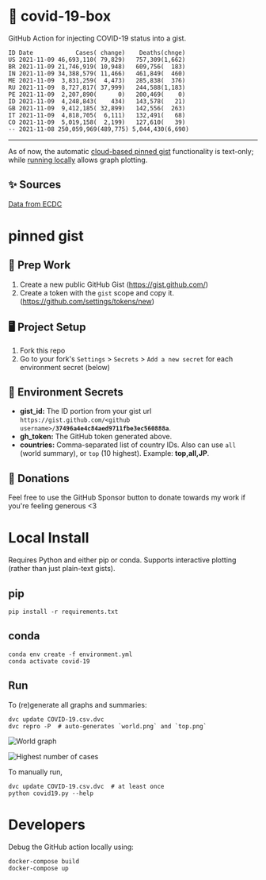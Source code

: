 # 🏥 covid-19-box

GitHub Action for injecting COVID-19 status into a gist.

```
ID Date            Cases( change)    Deaths(chnge)
US 2021-11-09 46,693,110( 79,829)   757,309(1,662)
BR 2021-11-09 21,746,919( 10,948)   609,756(  183)
IN 2021-11-09 34,388,579( 11,466)   461,849(  460)
ME 2021-11-09  3,831,259(  4,473)   285,838(  376)
RU 2021-11-09  8,727,817( 37,999)   244,588(1,183)
PE 2021-11-09  2,207,890(      0)   200,469(    0)
ID 2021-11-09  4,248,843(    434)   143,578(   21)
GB 2021-11-09  9,412,185( 32,899)   142,556(  263)
IT 2021-11-09  4,818,705(  6,111)   132,491(   68)
CO 2021-11-09  5,019,158(  2,199)   127,610(   39)
-- 2021-11-08 250,059,969(489,775) 5,044,430(6,690)
```

---

As of now, the automatic [cloud-based pinned gist](#pinned-gist) functionality is text-only;
while [running locally](#local-install) allows graph plotting.

## ✨ Sources

[Data from ECDC](https://www.ecdc.europa.eu/en/publications-data/download-todays-data-geographic-distribution-covid-19-cases-worldwide)

# pinned gist

## 🎒 Prep Work
1. Create a new public GitHub Gist (https://gist.github.com/)
1. Create a token with the `gist` scope and copy it. (https://github.com/settings/tokens/new)

## 🖥 Project Setup
1. Fork this repo
1. Go to your fork's `Settings` > `Secrets` > `Add a new secret` for each environment secret (below)

## 🤫 Environment Secrets
- **gist_id:** The ID portion from your gist url `https://gist.github.com/<github username>/`**`37496a4e4c84aed9711fbe3ec560888a`**.
- **gh_token:** The GitHub token generated above.
- **countries:** Comma-separated list of country IDs. Also can use `all` (world summary), or `top` (10 highest). Example: **top,all,JP**.

## 💸 Donations

Feel free to use the GitHub Sponsor button to donate towards my work if you're feeling generous <3

# Local Install

Requires Python and either pip or conda. Supports interactive plotting (rather than just plain-text gists).

## pip

```
pip install -r requirements.txt
```

## conda

```
conda env create -f environment.yml
conda activate covid-19
```

## Run

To (re)generate all graphs and summaries:

```
dvc update COVID-19.csv.dvc
dvc repro -P  # auto-generates `world.png` and `top.png`
```

![World graph](world.png)

![Highest number of cases](top.png)

To manually run,

```
dvc update COVID-19.csv.dvc  # at least once
python covid19.py --help
```

# Developers

Debug the GitHub action locally using:

```
docker-compose build
docker-compose up
```
